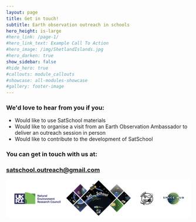 ```yaml
---
layout: page
title: Get in touch!
subtitle: Earth observation outreach in schools
hero_height: is-large
#hero_link: /page-1/
#hero_link_text: Example Call To Action
#hero_image: /img/ShetlandIslands.jpg
#hero_darken: true
show_sidebar: false
#hide_hero: true
#callouts: module_callouts
#showcase: all-modules-showcase
#gallery: footer-image
---
```

### We'd love to hear from you if you:

- Would like to use SatSchool materials
- Would like to organise a visit from an Earth Observation Ambassador to deliver an outreach session in person
- Would like to contribute to the development of SatSchool

### You can get in touch with us at:

### [satschool.outreach@gmail.com](satschool.outreach@gmail.com)

![SatSchool footer](/img/satschool-footer.png "SatSchool footer")
